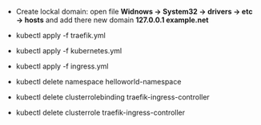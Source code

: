 * Create lockal domain: open file **Widnows -> System32 -> drivers -> etc -> hosts** and add there new domain **127.0.0.1 example.net**

* kubectl apply -f traefik.yml
* kubectl apply -f kubernetes.yml
* kubectl apply -f ingress.yml

* kubectl delete namespace helloworld-namespace
* kubectl delete clusterrolebinding traefik-ingress-controller
* kubectl delete clusterrole traefik-ingress-controller
